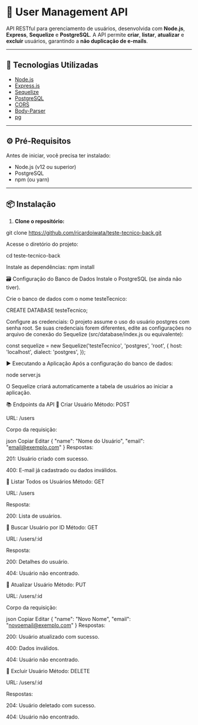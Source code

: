 # 👤 User Management API

API RESTful para gerenciamento de usuários, desenvolvida com **Node.js**, **Express**, **Sequelize** e **PostgreSQL**. A API permite **criar**, **listar**, **atualizar** e **excluir** usuários, garantindo a **não duplicação de e-mails**.

---

## 🚀 Tecnologias Utilizadas

- [Node.js](https://nodejs.org/)
- [Express.js](https://expressjs.com/)
- [Sequelize](https://sequelize.org/)
- [PostgreSQL](https://www.postgresql.org/)
- [CORS](https://www.npmjs.com/package/cors)
- [Body-Parser](https://www.npmjs.com/package/body-parser)
- [pg](https://www.npmjs.com/package/pg)

---

## ⚙️ Pré-Requisitos

Antes de iniciar, você precisa ter instalado:

- Node.js (v12 ou superior)
- PostgreSQL
- npm (ou yarn)

---

## 📦 Instalação

1. **Clone o repositório:**

git clone https://github.com/ricardoiwata/teste-tecnico-back.git

Acesse o diretório do projeto:

cd teste-tecnico-back

Instale as dependências:
npm install

🗃️ Configuração do Banco de Dados
Instale o PostgreSQL (se ainda não tiver).

Crie o banco de dados com o nome testeTecnico:

CREATE DATABASE testeTecnico;

Configure as credenciais:
O projeto assume o uso do usuário postgres com senha root. Se suas credenciais forem diferentes, edite as configurações no arquivo de conexão do Sequelize (src/database/index.js ou equivalente):

const sequelize = new Sequelize('testeTecnico', 'postgres', 'root', {
  host: 'localhost',
  dialect: 'postgres',
});

▶️ Executando a Aplicação
Após a configuração do banco de dados:

node server.js

O Sequelize criará automaticamente a tabela de usuários ao iniciar a aplicação.

📚 Endpoints da API
🔹 Criar Usuário
Método: POST

URL: /users

Corpo da requisição:

json
Copiar
Editar
{
  "name": "Nome do Usuário",
  "email": "email@exemplo.com"
}
Respostas:

201: Usuário criado com sucesso.

400: E-mail já cadastrado ou dados inválidos.

🔹 Listar Todos os Usuários
Método: GET

URL: /users

Resposta:

200: Lista de usuários.

🔹 Buscar Usuário por ID
Método: GET

URL: /users/:id

Resposta:

200: Detalhes do usuário.

404: Usuário não encontrado.

🔹 Atualizar Usuário
Método: PUT

URL: /users/:id

Corpo da requisição:

json
Copiar
Editar
{
  "name": "Novo Nome",
  "email": "novoemail@exemplo.com"
}
Respostas:

200: Usuário atualizado com sucesso.

400: Dados inválidos.

404: Usuário não encontrado.

🔹 Excluir Usuário
Método: DELETE

URL: /users/:id

Respostas:

204: Usuário deletado com sucesso.

404: Usuário não encontrado.

